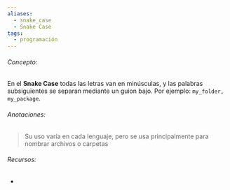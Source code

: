 ```yaml
---
aliases:
  - snake_case
  - Snake Case
tags:
  - programación
---
```

###### Concepto:

En el **Snake Case** todas las letras van en minúsculas, y las palabras subsiguientes se separan mediante un guion bajo. Por ejemplo: `my_folder,` `my_package`.

###### Anotaciones:

> Su uso varía en cada lenguaje, pero se usa principalmente para nombrar archivos o carpetas

######  Recursos:

- 
